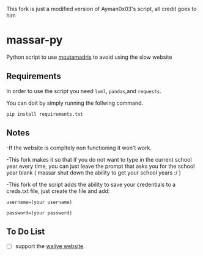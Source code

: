 This fork is just a modified version of Ayman0x03's script, all credit goes to him
# massar-py
Python script to use [moutamadris](https://massarservice.men.gov.ma/moutamadris/Account)
 to avoid using the slow website
 
## Requirements
In order to use the script you need ```lxml```, ```pandas```,and ```requests```.

You can doit by simply running the follwing command.
```
pip install requirements.txt 
```
## Notes 
-If the website is compltely non functioning it won't work.

-This fork makes it so that if you do not want to type in the current school year every time, you can just leave the prompt that asks you for the school year blank ( massar shut down the ability to get your school years :/ )

-This fork of the script adds the ability to save your credentials to a creds.txt file, just create the file and add:

```
username=(your username)

password=(your password)
```

## To Do List
- [ ] support the [waliye website](https://massarservice.men.gov.ma/waliye/Account).

